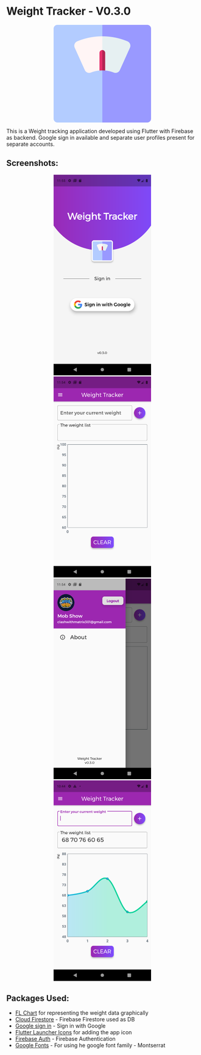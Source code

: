 # Weight Tracker - V0.3.0

<p align = "center"><img align="center" src="assets/icons/weight-scale.png" width="256" hspace="4"></p>

This is a Weight tracking application developed using Flutter with Firebase as backend. Google sign in available and separate user profiles present for separate accounts.

## Screenshots:
<p align="center">
  <img src="screenshots/LoginPage.png" width="256" hspace="4">
  <img src="screenshots/HomePage.png" width="256" hspace="4">
  <img src="screenshots/Drawer.png" width="256" hspace="4">
  <img src="screenshots/HomePage with Data.png" width="256" hspace="4">
</p>

## Packages Used:
* <a href="https://pub.dev/packages/fl_chart">FL Chart</a> for representing the weight data graphically
* <a href="https://pub.dev/packages/cloud_firestore">Cloud Firestore</a> - Firebase Firestore used as DB
* <a href="https://pub.dev/packages/google_sign_in">Google sign in</a> - Sign in with Google
* <a href="https://pub.dev/packages/flutter_launcher_icons">Flutter Launcher Icons</a> for adding the app icon
* <a href="https://pub.dev/packages/firebase_auth">Firebase Auth</a> - Firebase Authentication
* <a href="https://pub.dev/packages/google_fonts">Google Fonts</a> - For using he google font family - Montserrat
